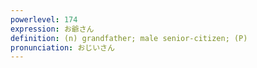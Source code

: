 ```yaml
---
powerlevel: 174
expression: お爺さん
definition: (n) grandfather; male senior-citizen; (P)
pronunciation: おじいさん
---
```

